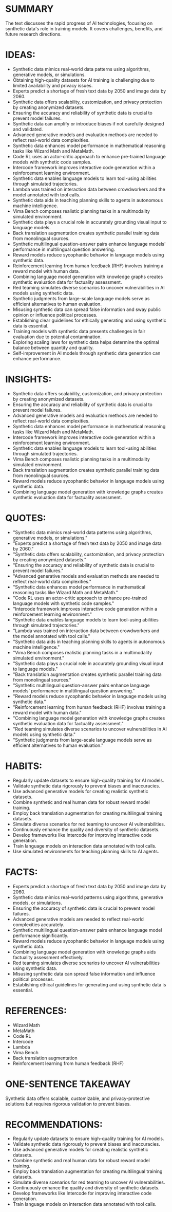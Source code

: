 # SUMMARY
The text discusses the rapid progress of AI technologies, focusing on synthetic data's role in training models. It covers challenges, benefits, and future research directions.

# IDEAS:
- Synthetic data mimics real-world data patterns using algorithms, generative models, or simulations.
- Obtaining high-quality datasets for AI training is challenging due to limited availability and privacy issues.
- Experts predict a shortage of fresh text data by 2050 and image data by 2060.
- Synthetic data offers scalability, customization, and privacy protection by creating anonymized datasets.
- Ensuring the accuracy and reliability of synthetic data is crucial to prevent model failures.
- Synthetic data can amplify or introduce biases if not carefully designed and validated.
- Advanced generative models and evaluation methods are needed to reflect real-world data complexities.
- Synthetic data enhances model performance in mathematical reasoning tasks like Wizard Math and MetaMath.
- Code RL uses an actor-critic approach to enhance pre-trained language models with synthetic code samples.
- Intercode framework improves interactive code generation within a reinforcement learning environment.
- Synthetic data enables language models to learn tool-using abilities through simulated trajectories.
- Lambda was trained on interaction data between crowdworkers and the model annotated with tool calls.
- Synthetic data aids in teaching planning skills to agents in autonomous machine intelligence.
- Vima Bench composes realistic planning tasks in a multimodality simulated environment.
- Synthetic data plays a crucial role in accurately grounding visual input to language models.
- Back translation augmentation creates synthetic parallel training data from monolingual sources.
- Synthetic multilingual question-answer pairs enhance language models' performance in multilingual question answering.
- Reward models reduce sycophantic behavior in language models using synthetic data.
- Reinforcement learning from human feedback (RHF) involves training a reward model with human data.
- Combining language model generation with knowledge graphs creates synthetic evaluation data for factuality assessment.
- Red teaming simulates diverse scenarios to uncover vulnerabilities in AI models using synthetic data.
- Synthetic judgments from large-scale language models serve as efficient alternatives to human evaluation.
- Misusing synthetic data can spread false information and sway public opinion or influence political processes.
- Establishing clear guidelines for ethically generating and using synthetic data is essential.
- Training models with synthetic data presents challenges in fair evaluation due to potential contamination.
- Exploring scaling laws for synthetic data helps determine the optimal balance between quantity and quality.
- Self-improvement in AI models through synthetic data generation can enhance performance.

# INSIGHTS:
- Synthetic data offers scalability, customization, and privacy protection by creating anonymized datasets.
- Ensuring the accuracy and reliability of synthetic data is crucial to prevent model failures.
- Advanced generative models and evaluation methods are needed to reflect real-world data complexities.
- Synthetic data enhances model performance in mathematical reasoning tasks like Wizard Math and MetaMath.
- Intercode framework improves interactive code generation within a reinforcement learning environment.
- Synthetic data enables language models to learn tool-using abilities through simulated trajectories.
- Vima Bench composes realistic planning tasks in a multimodality simulated environment.
- Back translation augmentation creates synthetic parallel training data from monolingual sources.
- Reward models reduce sycophantic behavior in language models using synthetic data.
- Combining language model generation with knowledge graphs creates synthetic evaluation data for factuality assessment.

# QUOTES:
- "Synthetic data mimics real-world data patterns using algorithms, generative models, or simulations."
- "Experts predict a shortage of fresh text data by 2050 and image data by 2060."
- "Synthetic data offers scalability, customization, and privacy protection by creating anonymized datasets."
- "Ensuring the accuracy and reliability of synthetic data is crucial to prevent model failures."
- "Advanced generative models and evaluation methods are needed to reflect real-world data complexities."
- "Synthetic data enhances model performance in mathematical reasoning tasks like Wizard Math and MetaMath."
- "Code RL uses an actor-critic approach to enhance pre-trained language models with synthetic code samples."
- "Intercode framework improves interactive code generation within a reinforcement learning environment."
- "Synthetic data enables language models to learn tool-using abilities through simulated trajectories."
- "Lambda was trained on interaction data between crowdworkers and the model annotated with tool calls."
- "Synthetic data aids in teaching planning skills to agents in autonomous machine intelligence."
- "Vima Bench composes realistic planning tasks in a multimodality simulated environment."
- "Synthetic data plays a crucial role in accurately grounding visual input to language models."
- "Back translation augmentation creates synthetic parallel training data from monolingual sources."
- "Synthetic multilingual question-answer pairs enhance language models' performance in multilingual question answering."
- "Reward models reduce sycophantic behavior in language models using synthetic data."
- "Reinforcement learning from human feedback (RHF) involves training a reward model with human data."
- "Combining language model generation with knowledge graphs creates synthetic evaluation data for factuality assessment."
- "Red teaming simulates diverse scenarios to uncover vulnerabilities in AI models using synthetic data."
- "Synthetic judgments from large-scale language models serve as efficient alternatives to human evaluation."

# HABITS:
- Regularly update datasets to ensure high-quality training for AI models.
- Validate synthetic data rigorously to prevent biases and inaccuracies.
- Use advanced generative models for creating realistic synthetic datasets.
- Combine synthetic and real human data for robust reward model training.
- Employ back translation augmentation for creating multilingual training datasets.
- Simulate diverse scenarios for red teaming to uncover AI vulnerabilities.
- Continuously enhance the quality and diversity of synthetic datasets.
- Develop frameworks like Intercode for improving interactive code generation.
- Train language models on interaction data annotated with tool calls.
- Use simulated environments for teaching planning skills to AI agents.

# FACTS:
- Experts predict a shortage of fresh text data by 2050 and image data by 2060.
- Synthetic data mimics real-world patterns using algorithms, generative models, or simulations.
- Ensuring the accuracy of synthetic data is crucial to prevent model failures.
- Advanced generative models are needed to reflect real-world complexities accurately.
- Synthetic multilingual question-answer pairs enhance language model performance significantly.
- Reward models reduce sycophantic behavior in language models using synthetic data.
- Combining language model generation with knowledge graphs aids factuality assessment effectively.
- Red teaming simulates diverse scenarios to uncover AI vulnerabilities using synthetic data.
- Misusing synthetic data can spread false information and influence political processes.
- Establishing ethical guidelines for generating and using synthetic data is essential.

# REFERENCES:
- Wizard Math
- MetaMath
- Code RL
- Intercode
- Lambda
- Vima Bench
- Back translation augmentation
- Reinforcement learning from human feedback (RHF)
  
# ONE-SENTENCE TAKEAWAY
Synthetic data offers scalable, customizable, and privacy-protective solutions but requires rigorous validation to prevent biases.

# RECOMMENDATIONS:
- Regularly update datasets to ensure high-quality training for AI models.
- Validate synthetic data rigorously to prevent biases and inaccuracies.
- Use advanced generative models for creating realistic synthetic datasets.
- Combine synthetic and real human data for robust reward model training.
- Employ back translation augmentation for creating multilingual training datasets.
- Simulate diverse scenarios for red teaming to uncover AI vulnerabilities.
- Continuously enhance the quality and diversity of synthetic datasets.
- Develop frameworks like Intercode for improving interactive code generation.
- Train language models on interaction data annotated with tool calls.
